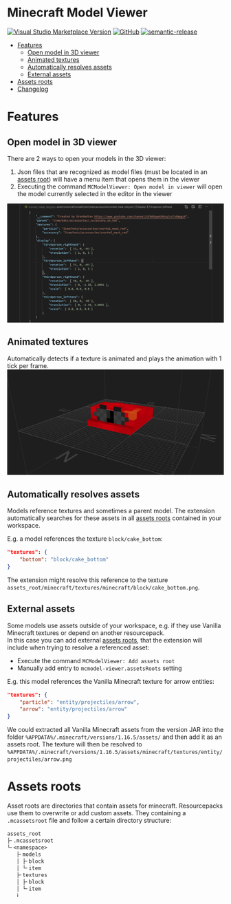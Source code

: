 # Minecraft Model Viewer
[![Visual Studio Marketplace Version](https://img.shields.io/visual-studio-marketplace/v/Oran9eutan.mcmodel-viewer?logo=visual-studio-code)](https://marketplace.visualstudio.com/items?itemName=Oran9eutan.mcmodel-viewer)
[![GitHub](https://img.shields.io/github/license/mcbeet/vscode-beet)](https://raw.githubusercontent.com/mcbeet/vscode-beet/main/LICENSE)
[![semantic-release](https://img.shields.io/badge/%20%20%F0%9F%93%A6%F0%9F%9A%80-semantic--release-e10079.svg)](https://github.com/semantic-release/semantic-release)


- [Features](#Features)
    - [Open model in 3D viewer](#Open-model-in-3D-viewer)
    - [Animated textures](#Animated-textures)
    - [Automatically resolves assets](#Automatically-resolves-assets)
    - [External assets](#External-assets)
- [Assets roots](#Assets-roots)
- [Changelog](https://github.com/OrangeUtan/vscode-mcmodel-viewer/blob/main/CHANGELOG.md)

# Features
## Open model in 3D viewer
There are 2 ways to open your models in the 3D viewer:
1. Json files that are recognized as model files (must be located in an [assets root](#Assets-roots)) will have a menu item that opens them in the viewer
2. Executing the command `MCModelViewer: Open model in viewer` will open the model currently selected in the editor in the viewer

![](https://raw.githubusercontent.com/OrangeUtan/vscode-mcmodel-viewer/main/images/demos/open_in_viewer.gif)

## Animated textures
Automatically detects if a texture is animated and plays the animation with 1 tick per frame.
![](https://raw.githubusercontent.com/OrangeUtan/vscode-mcmodel-viewer/main/images/demos/animated_texture.gif)

## Automatically resolves assets
Models reference textures and sometimes a parent model. The extension automatically searches for these assets in all [assets roots](#Assets-roots) contained in your workspace. <br>

E.g. a model references the texture `block/cake_bottom`:
```json
"textures": {
    "bottom": "block/cake_bottom"
}
```
 The extension might resolve this reference to the texture `assets_root/minecraft/textures/minecraft/block/cake_bottom.png`.

## External assets
Some models use assets outside of your workspace, e.g. if they use Vanilla Minecraft textures or depend on another resourcepack.<br>
In this case you can add external [assets roots](#Assets-roots), that the extension will include when trying to resolve a referenced asset:
- Execute the command `MCModelViewer: Add assets root`
- Manually add entry to `mcmodel-viewer.assetsRoots` setting

E.g. this model references the Vanilla Minecraft texture for arrow entities:
```json
"textures": {
    "particle": "entity/projectiles/arrow",
    "arrow": "entity/projectiles/arrow"
}
```
We could extracted all Vanilla Minecraft assets from the version JAR into the folder `%APPDATA%/.minecraft/versions/1.16.5/assets/` and then add it as an assets root. The texture will then be resolved to `%APPDATA%/.minecraft/versions/1.16.5/assets/minecraft/textures/entity/projectiles/arrow.png`

# Assets roots
Asset roots are directories that contain assets for minecraft. Resourcepacks use them to overwrite or add custom assets. They containing a `.mcassetsroot` file and follow a certain directory structure:
```
assets_root
├╴.mcassetsroot
└╴<namespace>
   ├╴models
   │ ├╴block
   │ └╴item
   ├╴textures
   │ ├╴block
   │ └╴item
   ⠇
```